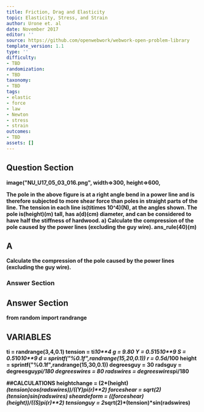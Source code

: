 ```yaml
---
title: Friction, Drag and Elasticity
topic: Elasticity, Stress, and Strain
author: Urone et. al
date: November 2017
editor: ''
source: https://github.com/openwebwork/webwork-open-problem-library
template_version: 1.1
type: ''
difficulty:
- TBD
randomization:
- TBD
taxonomy:
- TBD
tags:
- elastic
- force
- law
- Newton
- stress
- strain
outcomes:
- TBD
assets: []
---
```


## Question Section 

<b>
 image("NU_U17_05_03_016.png", width=>300, height=>600,  

The pole in the above figure is at a right angle bend in a power line and is therefore subjected to more shear force than poles in straight parts of the line. The tension in each line is(titimes 10^4)(N), at the angles shown. The pole is(height)(m) tall, has a(d)(cm) diameter, and can be considered to have half the stiffness of hardwood. 
a) Calculate the compression of the pole caused by the power lines (excluding the guy wire). 
ans_rule(40)(m)

## A
Calculate the compression of the pole caused by the power lines (excluding the guy wire). 
### Answer Section


## Answer Section

from random import randrange
## VARIABLES
ti = randrange(3,4,0.1)
tension = ti*10**4
g = 9.80
Y = 0.5*15*10**9
S = 0.5*10*10**9
d = sprintf("%0.1f",randrange(15,20,0.1))
r = 0.5*d/100
height = sprintf("%0.1f",randrange(15,30,0.1))
degreesguy = 30
radsguy = degreesguy*pi/180
degreeswires = 80
radswires = degreeswires*pi/180

##CALCULATIONS
heightchange = (2*(height)*(tension)*cos(radswires))/((Y)*pi*(r)**2)
forceshear = sqrt(2)*(tension)*sin(radswires)
sheardeform = ((forceshear)*(height))/((S)*pi*(r)**2)
tensionguy = 2*sqrt(2)*(tension)*sin(radswires)